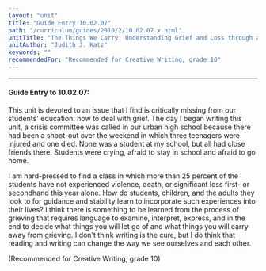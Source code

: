 ```yaml
---
layout: "unit"
title: "Guide Entry 10.02.07"
path: "/curriculum/guides/2010/2/10.02.07.x.html"
unitTitle: "The Things We Carry: Understanding Grief and Loss through a Memorial Ceremony, the Elegy, and the List Poem"
unitAuthor: "Judith J. Katz"
keywords: ""
recommendedFor: "Recommended for Creative Writing, grade 10"
---
```

<body>
<hr/>
 <h4>
  Guide Entry to 10.02.07:
 </h4>
 <p>
  This unit is devoted to an issue that I find is critically missing from our students' education: how to deal with grief.  The day I began writing this unit, a crisis committee was called in our urban high school because there had been a shoot-out over the weekend in which three teenagers were injured and one died.  None was a student at my school, but all had close friends there.  Students were crying, afraid to stay in school and afraid to go home.
 </p>
<p>
  I am hard-pressed to find a class in which more than 25 percent of the students have not experienced violence, death, or significant loss first- or secondhand this year alone.  How do students, children, and the adults they look to for guidance and stability learn to incorporate such experiences into their lives?  I think there is something to be learned from the process of grieving that requires language to examine, interpret, express, and in the end to decide what things you will let go of and what things you will carry away from grieving. I don't think writing is the cure, but I do think that reading and writing can change the way we see ourselves and each other.
 </p>
<p>
  (Recommended for Creative Writing, grade 10)
 </p>


</body>